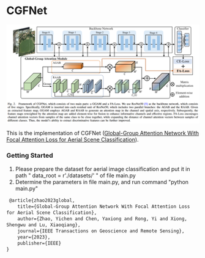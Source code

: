 # CGFNet

![alt text](image.png)

This is the implementation of CGFNet ([Global-Group Attention Network With Focal Attention Loss for Aerial Scene Classification](https://ieeexplore.ieee.org/document/10356044)). 

### Getting Started
1. Please prepare the dataset for aerial image classification and put it in path " data_root = r'./datasets/' " of file main\.py
2. Determine the parameters in file main\.py, and run command "python main\.py"
>
     @article{zhao2023global,
        title={Global-Group Attention Network With Focal Attention Loss for Aerial Scene Classification},
        author={Zhao, Yichen and Chen, Yaxiong and Rong, Yi and Xiong, Shengwu and Lu, Xiaoqiang},
        journal={IEEE Transactions on Geoscience and Remote Sensing},
        year={2023},
        publisher={IEEE}
    }
